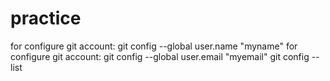 # practice

for configure git account: git config --global user.name "myname"
for configure git account: git config --global user.email "myemail"
git config --list
